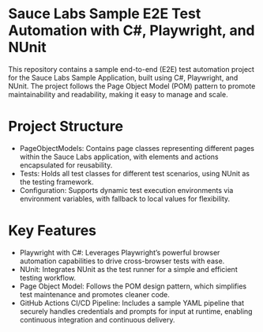 # Sauce Labs Sample E2E Test Automation with C#, Playwright, and NUnit

This repository contains a sample end-to-end (E2E) test automation project for the Sauce Labs Sample Application, built using C#, Playwright, and NUnit. The project follows the Page Object Model (POM) pattern to promote maintainability and readability, making it easy to manage and scale.

# Project Structure
- PageObjectModels: Contains page classes representing different pages within the Sauce Labs application, with elements and actions encapsulated for reusability.
- Tests: Holds all test classes for different test scenarios, using NUnit as the testing framework.
- Configuration: Supports dynamic test execution environments via environment variables, with fallback to local values for flexibility.

# Key Features
- Playwright with C#: Leverages Playwright’s powerful browser automation capabilities to drive cross-browser tests with ease.
- NUnit: Integrates NUnit as the test runner for a simple and efficient testing workflow.
- Page Object Model: Follows the POM design pattern, which simplifies test maintenance and promotes cleaner code.
- GitHub Actions CI/CD Pipeline: Includes a sample YAML pipeline that securely handles credentials and prompts for input at runtime, enabling continuous integration and continuous delivery.
